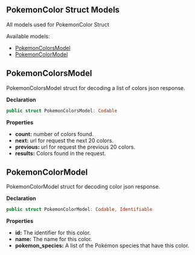 ## PokemonColor Struct Models

All models used for PokemonColor Struct

Available models: 

- [PokemonColorsModel](#pokemonColorModel)
- [PokemonColorModel](#pokemonColorModel)

## PokemonColorsModel

PokemonColorsModel struct for decoding a list of colors json response.

**Declaration**
```swift
public struct PokemonColorsModel: Codable
```
**Properties**

- **count:** number of colors found.
- **next:** url for request the next 20 colors.
- **previous:** url for request the previous 20 colors.
- **results:** Colors found in the request.


## PokemonColorModel

PokemonColorModel struct for decoding color json response.

**Declaration**
```swift
public struct PokemonColorModel: Codable, Identifiable
```
**Properties**

- **id:** The identifier for this color.
- **name:** The name for this color.
- **pokemon_species:** A list of the Pokémon species that have this color.


